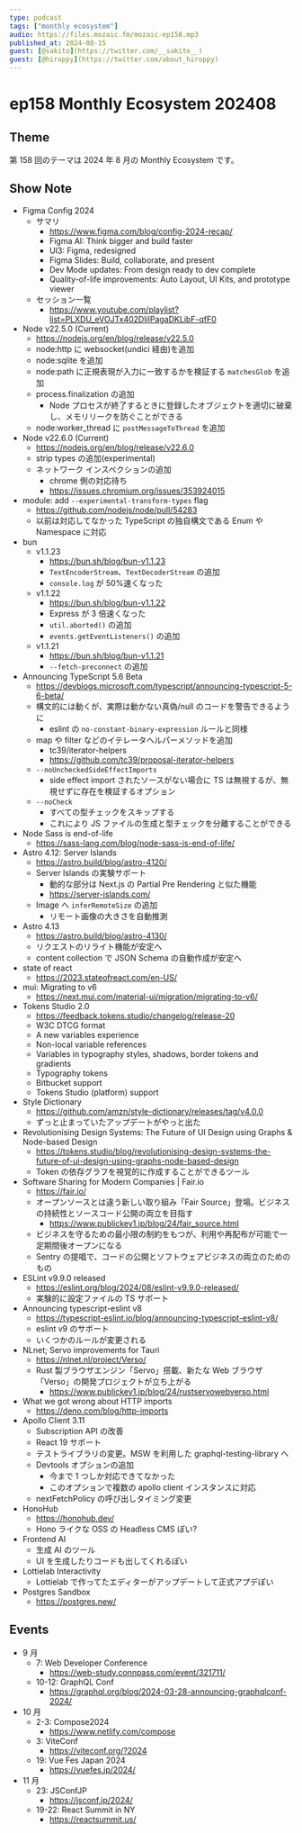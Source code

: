 ```yaml
---
type: podcast
tags: ["monthly ecosystem"]
audio: https://files.mozaic.fm/mozaic-ep158.mp3
published_at: 2024-08-15
guest: [@sakito](https://twitter.com/__sakito__)
guest: [@hiroppy](https://twitter.com/about_hiroppy)
---
```


# ep158 Monthly Ecosystem 202408

## Theme

第 158 回のテーマは 2024 年 8 月の Monthly Ecosystem です。

## Show Note

- Figma Config 2024
  - サマリ
    - https://www.figma.com/blog/config-2024-recap/
    - Figma AI: Think bigger and build faster
    - UI3: Figma, redesigned
    - Figma Slides: Build, collaborate, and present
    - Dev Mode updates: From design ready to dev complete
    - Quality-of-life improvements: Auto Layout, UI Kits, and prototype viewer
  - セッション一覧
    - https://www.youtube.com/playlist?list=PLXDU_eVOJTx402DljIPagaDKLibF-qfF0
- Node v22.5.0 (Current)
  - https://nodejs.org/en/blog/release/v22.5.0
  - node:http に websocket(undici 経由)を追加
  - node:sqlite を追加
  - node:path に正規表現が入力に一致するかを検証する `matchesGlob` を追加
  - process.finalization の追加
    - Node プロセスが終了するときに登録したオブジェクトを適切に破棄し、メモリリークを防ぐことができる
  - node:worker_thread に `postMessageToThread` を追加
- Node v22.6.0 (Current)
  - https://nodejs.org/en/blog/release/v22.6.0
  - strip types の追加(experimental)
  - ネットワーク インスペクションの追加
    - chrome 側の対応待ち
    - https://issues.chromium.org/issues/353924015
- module: add `--experimental-transform-types` flag
  - https://github.com/nodejs/node/pull/54283
  - 以前は対応してなかった TypeScript の独自構文である Enum や Namespace に対応
- bun
  - v1.1.23
    - https://bun.sh/blog/bun-v1.1.23
    - `TextEncoderStream`、`TextDecoderStream` の追加
    - `console.log` が 50%速くなった
  - v1.1.22
    - https://bun.sh/blog/bun-v1.1.22
    - Express が 3 倍速くなった
    - `util.aborted()` の追加
    - `events.getEventListeners()` の追加
  - v1.1.21
    - https://bun.sh/blog/bun-v1.1.21
    - `--fetch-preconnect` の追加
- Announcing TypeScript 5.6 Beta
  - https://devblogs.microsoft.com/typescript/announcing-typescript-5-6-beta/
  - 構文的には動くが、実際は動かない真偽/null のコードを警告できるように
    - eslint の `no-constant-binary-expression` ルールと同様
  - map や filter などのイテレータヘルパーメソッドを追加
    - tc39/iterator-helpers
    - https://github.com/tc39/proposal-iterator-helpers
  - `--noUncheckedSideEffectImports​`
    - side effect import されたソースがない場合に TS は無視するが、無視せずに存在を検証するオプション
  - `--noCheck​`
    - すべての型チェックをスキップする
    - これにより JS ファイルの生成と型チェックを分離することができる
- Node Sass is end-of-life
  - https://sass-lang.com/blog/node-sass-is-end-of-life/
- Astro 4.12: Server Islands
  - https://astro.build/blog/astro-4120/
  - Server Islands の実験サポート
    - 動的な部分は Next.js の Partial Pre Rendering と似た機能
    - https://server-islands.com/
  - Image へ `inferRemoteSize` の追加
    - リモート画像の大きさを自動推測
- Astro 4.13
  - https://astro.build/blog/astro-4130/
  - リクエストのリライト機能が安定へ
  - content collection で JSON Schema の自動作成が安定へ
- state of react
  - https://2023.stateofreact.com/en-US/
- mui: Migrating to v6
  - https://next.mui.com/material-ui/migration/migrating-to-v6/
- Tokens Studio 2.0
  - https://feedback.tokens.studio/changelog/release-20
  - W3C DTCG format
  - A new variables experience
  - Non-local variable references
  - Variables in typography styles, shadows, border tokens and gradients
  - Typography tokens
  - Bitbucket support
  - Tokens Studio (platform) support
- Style Dictionary
  - https://github.com/amzn/style-dictionary/releases/tag/v4.0.0
  - ずっと止まっていたアップデートがやっと出た
- Revolutionising Design Systems: The Future of UI Design using Graphs & Node-based Design
  - https://tokens.studio/blog/revolutionising-design-systems-the-future-of-ui-design-using-graphs-node-based-design
  - Token の依存グラフを視覚的に作成することができるツール
- Software Sharing for Modern Companies | Fair.io
  - https://fair.io/
  - オープンソースとは違う新しい取り組み「Fair Source」登場。ビジネスの持続性とソースコード公開の両立を目指す
    - https://www.publickey1.jp/blog/24/fair_source.html
  - ビジネスを守るための最小限の制約をもつが、利用や再配布が可能で一定期間後オープンになる
  - Sentry の提唱で、コードの公開とソフトウェアビジネスの両立のためのもの
- ESLint v9.9.0 released
  - https://eslint.org/blog/2024/08/eslint-v9.9.0-released/
  - 実験的に設定ファイルの TS サポート
- Announcing typescript-eslint v8
  - https://typescript-eslint.io/blog/announcing-typescript-eslint-v8/
  - eslint v9 のサポート
  - いくつかのルールが変更される
- NLnet; Servo improvements for Tauri
  - https://nlnet.nl/project/Verso/
  - Rust 製ブラウザエンジン「Servo」搭載、新たな Web ブラウザ「Verso」の開発プロジェクトが立ち上がる
    - https://www.publickey1.jp/blog/24/rustservowebverso.html
- What we got wrong about HTTP imports
  - https://deno.com/blog/http-imports
- Apollo Client 3.11
  - Subscription API の改善
  - React 19 サポート
  - テストライブラリの変更。MSW を利用した graphql-testing-library へ
  - Devtools オプションの追加
    - 今まで 1 つしか対応できてなかった
    - このオプションで複数の apollo client インスタンスに対応
  - nextFetchPolicy の呼び出しタイミング変更
- HonoHub
  - https://honohub.dev/
  - Hono ライクな OSS の Headless CMS ぽい?
- Frontend AI
  - 生成 AI のツール
  - UI を生成したりコードも出してくれるぽい
- Lottielab Interactivity
  - Lottielab で作ってたエディターがアップデートして正式アプデぽい
- Postgres Sandbox
  - https://postgres.new/

## Events

- 9 月
  - 7: Web Developer Conference
    - https://web-study.connpass.com/event/321711/
  - 10-12: GraphQL Conf
    - https://graphql.org/blog/2024-03-28-announcing-graphqlconf-2024/
- 10 月
  - 2-3: Compose2024
    - https://www.netlify.com/compose
  - 3: ViteConf
    - https://viteconf.org/?2024
  - 19: Vue Fes Japan 2024
    - https://vuefes.jp/2024/
- 11 月
  - 23: JSConfJP
    - https://jsconf.jp/2024/
  - 19-22: React Summit in NY
    - https://reactsummit.us/
